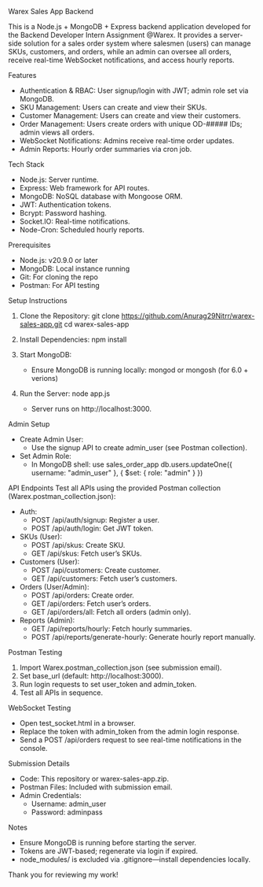 Warex Sales App Backend

This is a Node.js + MongoDB + Express backend application developed for the Backend Developer Intern Assignment @Warex. It provides a server-side solution for a sales order system where salesmen (users) can manage SKUs, customers, and orders, while an admin can oversee all orders, receive real-time WebSocket notifications, and access hourly reports.

Features
- Authentication & RBAC: User signup/login with JWT; admin role set via MongoDB.
- SKU Management: Users can create and view their SKUs.
- Customer Management: Users can create and view their customers.
- Order Management: Users create orders with unique OD-##### IDs; admin views all orders.
- WebSocket Notifications: Admins receive real-time order updates.
- Admin Reports: Hourly order summaries via cron job.

Tech Stack
- Node.js: Server runtime.
- Express: Web framework for API routes.
- MongoDB: NoSQL database with Mongoose ORM.
- JWT: Authentication tokens.
- Bcrypt: Password hashing.
- Socket.IO: Real-time notifications.
- Node-Cron: Scheduled hourly reports.

Prerequisites
- Node.js: v20.9.0 or later
- MongoDB: Local instance running
- Git: For cloning the repo
- Postman: For API testing

Setup Instructions
1. Clone the Repository:
   git clone https://github.com/Anurag29Nitrr/warex-sales-app.git
   cd warex-sales-app

2. Install Dependencies:
   npm install

3. Start MongoDB:
   - Ensure MongoDB is running locally:
     mongod or mongosh (for 6.0 + verions)

4. Run the Server:
   node app.js
   - Server runs on http://localhost:3000.

Admin Setup
- Create Admin User:
  - Use the signup API to create admin_user (see Postman collection).
- Set Admin Role:
  - In MongoDB shell:
    use sales_order_app
    db.users.updateOne({ username: "admin_user" }, { $set: { role: "admin" } })

API Endpoints
Test all APIs using the provided Postman collection (Warex.postman_collection.json):

- Auth:
  - POST /api/auth/signup: Register a user.
  - POST /api/auth/login: Get JWT token.
- SKUs (User):
  - POST /api/skus: Create SKU.
  - GET /api/skus: Fetch user’s SKUs.
- Customers (User):
  - POST /api/customers: Create customer.
  - GET /api/customers: Fetch user’s customers.
- Orders (User/Admin):
  - POST /api/orders: Create order.
  - GET /api/orders: Fetch user’s orders.
  - GET /api/orders/all: Fetch all orders (admin only).
- Reports (Admin):
  - GET /api/reports/hourly: Fetch hourly summaries.
  - POST /api/reports/generate-hourly: Generate hourly report manually.

Postman Testing
1. Import Warex.postman_collection.json (see submission email).
2. Set base_url (default: http://localhost:3000).
3. Run login requests to set user_token and admin_token.
4. Test all APIs in sequence.

WebSocket Testing
- Open test_socket.html in a browser.
- Replace the token with admin_token from the admin login response.
- Send a POST /api/orders request to see real-time notifications in the console.

Submission Details
- Code: This repository or warex-sales-app.zip.
- Postman Files: Included with submission email.
- Admin Credentials: 
  - Username: admin_user
  - Password: adminpass

Notes
- Ensure MongoDB is running before starting the server.
- Tokens are JWT-based; regenerate via login if expired.
- node_modules/ is excluded via .gitignore—install dependencies locally.

Thank you for reviewing my work!